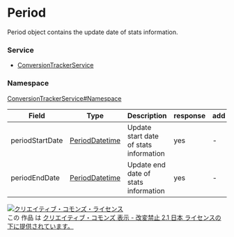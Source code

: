 

# Period

Period object contains the update date of stats information.

### Service

+ [ConversionTrackerService](../../services/ConversionTrackerService.md)

### Namespace

[ConversionTrackerService#Namespace](../../services/ConversionTrackerService.md#namespace)

| Field | Type | Description | response | add | set |
| ----- | ---- | ----------- | -------- | --------- | --------- |
| periodStartDate | [PeriodDatetime](./PeriodDatetime.md) | Update start date of stats information | yes | - | - | |
| periodEndDate | [PeriodDatetime](./PeriodDatetime.md) | Update end date of stats information | yes | - | - | |

<a rel="license" href="http://creativecommons.org/licenses/by-nd/2.1/jp/"><img alt="クリエイティブ・コモンズ・ライセンス" style="border-width:0" src="https://i.creativecommons.org/l/by-nd/2.1/jp/88x31.png" /></a><br />この 作品 は <a rel="license" href="http://creativecommons.org/licenses/by-nd/2.1/jp/">クリエイティブ・コモンズ 表示 - 改変禁止 2.1 日本 ライセンスの下に提供されています。</a>
